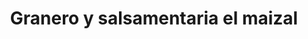 ---
title: "Granero y salsamentaria el maizal"
url: /amalfi/granero-y-salsamentaria-el-maizal/
shop: Hofladen
---